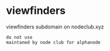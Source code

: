 # viewfinders
viewfinders subdomain on nodeclub.xyz
``` 
do not use
maintaned by node club for alphanode